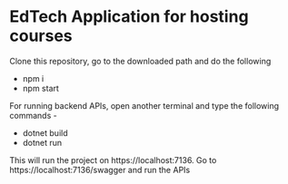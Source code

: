 # EdTech   Application for hosting courses
Clone this repository, go to the downloaded path and do the following 
- npm i
- npm start

For running backend APIs, open another terminal and type the following commands - 
- dotnet build
- dotnet run

This will run the project  on https://localhost:7136. Go to https://localhost:7136/swagger and run the APIs
